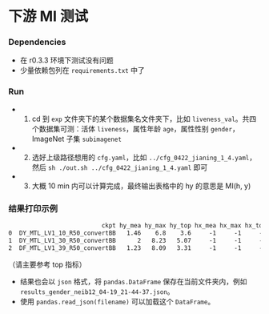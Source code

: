 # 下游 MI 测试


### Dependencies

- 在 r0.3.3 环境下测试没有问题
- 少量依赖包列在 `requirements.txt` 中了


### Run

- 1. cd 到 `exp` 文件夹下的某个数据集名文件夹下，比如 `liveness_val`。共四个数据集可测：活体 `liveness`，属性年龄 `age`，属性性别 `gender`，ImageNet 子集 `subimagenet`
- 2. 选好上级路径想用的 `cfg.yaml`，比如 `../cfg_0422_jianing_1_4.yaml`，然后 `sh ./out.sh ../cfg_0422_jianing_1_4.yaml` 即可
- 3. 大概 10 min 内可以计算完成，最终输出表格中的 hy 的意思是 MI(h, y)

### 结果打印示例

```txt
                          ckpt hy_mea hy_max hy_top hx_mea hx_max hx_top
0  DY_MTL_LV1_10_R50_convertBB   1.46    6.8    3.6     -1     -1     -1
1  DY_MTL_LV1_30_R50_convertBB      2   8.23   5.07     -1     -1     -1
2  DF_MTL_LV1_39_R50_convertBB   1.23   8.09   3.31     -1     -1     -1
```

（请主要参考 top 指标）

- 结果也会以 `json` 格式，将 `pandas.DataFrame` 保存在当前文件夹内，例如 `results_gender_neib12_04-19_21-44-37.json`。
- 使用 `pandas.read_json(filename)` 可以加载这个 `DataFrame`。
